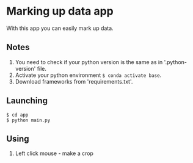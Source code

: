 # Marking up data app
With this app you can easily mark up data.

## Notes
1. You need to check if your python version is the same as in '.python-version' file.
2. Activate your python environment ```$ conda activate base```.
3. Download frameworks from 'requirements.txt'.

## Launching
```
$ cd app
$ python main.py
```

## Using
1. Left click mouse - make a crop 
